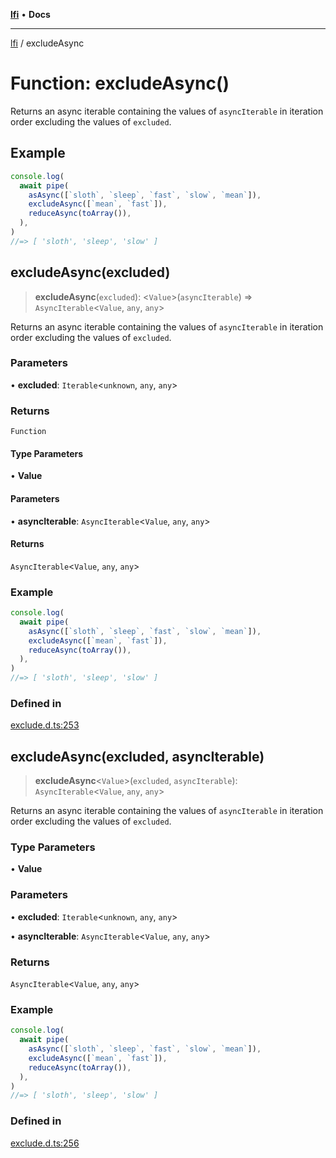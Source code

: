 [**lfi**](../readme.md) • **Docs**

---

[lfi](../globals.md) / excludeAsync

# Function: excludeAsync()

Returns an async iterable containing the values of `asyncIterable` in iteration
order excluding the values of `excluded`.

## Example

```js
console.log(
  await pipe(
    asAsync([`sloth`, `sleep`, `fast`, `slow`, `mean`]),
    excludeAsync([`mean`, `fast`]),
    reduceAsync(toArray()),
  ),
)
//=> [ 'sloth', 'sleep', 'slow' ]
```

## excludeAsync(excluded)

> **excludeAsync**(`excluded`): \<`Value`\>(`asyncIterable`) =>
> `AsyncIterable`\<`Value`, `any`, `any`\>

Returns an async iterable containing the values of `asyncIterable` in iteration
order excluding the values of `excluded`.

### Parameters

• **excluded**: `Iterable`\<`unknown`, `any`, `any`\>

### Returns

`Function`

#### Type Parameters

• **Value**

#### Parameters

• **asyncIterable**: `AsyncIterable`\<`Value`, `any`, `any`\>

#### Returns

`AsyncIterable`\<`Value`, `any`, `any`\>

### Example

```js
console.log(
  await pipe(
    asAsync([`sloth`, `sleep`, `fast`, `slow`, `mean`]),
    excludeAsync([`mean`, `fast`]),
    reduceAsync(toArray()),
  ),
)
//=> [ 'sloth', 'sleep', 'slow' ]
```

### Defined in

[exclude.d.ts:253](https://github.com/TomerAberbach/lfi/blob/dd796c78d3ff68ae7bf4a0272b3cbeca688438e7/src/operations/exclude.d.ts#L253)

## excludeAsync(excluded, asyncIterable)

> **excludeAsync**\<`Value`\>(`excluded`, `asyncIterable`):
> `AsyncIterable`\<`Value`, `any`, `any`\>

Returns an async iterable containing the values of `asyncIterable` in iteration
order excluding the values of `excluded`.

### Type Parameters

• **Value**

### Parameters

• **excluded**: `Iterable`\<`unknown`, `any`, `any`\>

• **asyncIterable**: `AsyncIterable`\<`Value`, `any`, `any`\>

### Returns

`AsyncIterable`\<`Value`, `any`, `any`\>

### Example

```js
console.log(
  await pipe(
    asAsync([`sloth`, `sleep`, `fast`, `slow`, `mean`]),
    excludeAsync([`mean`, `fast`]),
    reduceAsync(toArray()),
  ),
)
//=> [ 'sloth', 'sleep', 'slow' ]
```

### Defined in

[exclude.d.ts:256](https://github.com/TomerAberbach/lfi/blob/dd796c78d3ff68ae7bf4a0272b3cbeca688438e7/src/operations/exclude.d.ts#L256)
